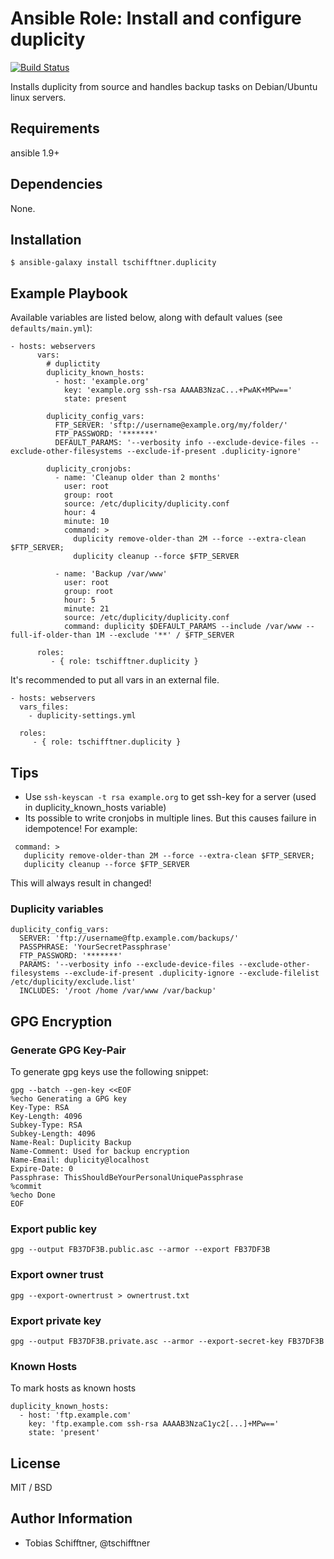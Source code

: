 # Ansible Role: Install and configure duplicity

[![Build Status](https://travis-ci.org/tschifftner/ansible-role-duplicity.svg)](https://travis-ci.org/tschifftner/ansible-role-duplicity)

Installs duplicity from source and handles backup tasks on Debian/Ubuntu linux servers.

## Requirements

ansible 1.9+

## Dependencies

None.

## Installation

```
$ ansible-galaxy install tschifftner.duplicity
```

## Example Playbook

Available variables are listed below, along with default values (see `defaults/main.yml`):

    - hosts: webservers
          vars:
            # duplictity
            duplicity_known_hosts:
              - host: 'example.org'
                key: 'example.org ssh-rsa AAAAB3NzaC...+PwAK+MPw=='
                state: present
        
            duplicity_config_vars:
              FTP_SERVER: 'sftp://username@example.org/my/folder/'
              FTP_PASSWORD: '*******'
              DEFAULT_PARAMS: '--verbosity info --exclude-device-files --exclude-other-filesystems --exclude-if-present .duplicity-ignore'
        
            duplicity_cronjobs:
              - name: 'Cleanup older than 2 months'
                user: root
                group: root
                source: /etc/duplicity/duplicity.conf
                hour: 4
                minute: 10
                command: >
                  duplicity remove-older-than 2M --force --extra-clean $FTP_SERVER;
                  duplicity cleanup --force $FTP_SERVER
        
              - name: 'Backup /var/www'
                user: root
                group: root
                hour: 5
                minute: 21
                source: /etc/duplicity/duplicity.conf
                command: duplicity $DEFAULT_PARAMS --include /var/www --full-if-older-than 1M --exclude '**' / $FTP_SERVER
    
          roles:
             - { role: tschifftner.duplicity }

It's recommended to put all vars in an external file.
    
    - hosts: webservers
      vars_files:
        - duplicity-settings.yml
    
      roles:
         - { role: tschifftner.duplicity }

## Tips
 - Use ```ssh-keyscan -t rsa example.org``` to get ssh-key for a server (used in duplicity_known_hosts variable)
 - Its possible to write cronjobs in multiple lines. But this causes failure in idempotence! For example:
 
```
 command: >
   duplicity remove-older-than 2M --force --extra-clean $FTP_SERVER;
   duplicity cleanup --force $FTP_SERVER
```

This will always result in changed!      
      
### Duplicity variables
```
duplicity_config_vars:
  SERVER: 'ftp://username@ftp.example.com/backups/'
  PASSPHRASE: 'YourSecretPassphrase'
  FTP_PASSWORD: '*******'
  PARAMS: '--verbosity info --exclude-device-files --exclude-other-filesystems --exclude-if-present .duplicity-ignore --exclude-filelist /etc/duplicity/exclude.list'
  INCLUDES: '/root /home /var/www /var/backup'
```      
      
## GPG Encryption

### Generate GPG Key-Pair

To generate gpg keys use the following snippet:
      
```
gpg --batch --gen-key <<EOF
%echo Generating a GPG key
Key-Type: RSA
Key-Length: 4096
Subkey-Type: RSA
Subkey-Length: 4096
Name-Real: Duplicity Backup
Name-Comment: Used for backup encryption
Name-Email: duplicity@localhost
Expire-Date: 0
Passphrase: ThisShouldBeYourPersonalUniquePassphrase
%commit
%echo Done
EOF
```      
      
### Export public key
      
```
gpg --output FB37DF3B.public.asc --armor --export FB37DF3B
```      

### Export owner trust
      
```
gpg --export-ownertrust > ownertrust.txt
```      

### Export private key
      
```
gpg --output FB37DF3B.private.asc --armor --export-secret-key FB37DF3B
```      

### Known Hosts

To mark hosts as known hosts
      
```
duplicity_known_hosts:
  - host: 'ftp.example.com'
    key: 'ftp.example.com ssh-rsa AAAAB3NzaC1yc2[...]+MPw=='
    state: 'present'
```          
      
## License

MIT / BSD

## Author Information

 - Tobias Schifftner, @tschifftner
